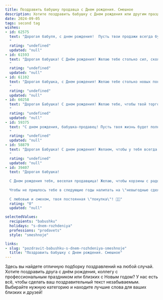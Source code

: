 ```yaml
---
title: Поздравить бабушку продавца c Днем рождения. Смешное
description: Хотите поздравить бабушку c Днем рождения или другим праздником? Наш ИИ создаст незабываемое поздравление, а вы обязательно выделитесь среди других.  
date: 2024-09-05
tags: second tag
wishes:
- id: 62575
  text: "Дорогая бабуля, с днем рождения!  Пусть твои продажи всегда будут \"горячими\", а клиенты - \"сладкие\" как твои торты! 🎉🎂
  "
  rating: "undefined"
  updated: "null"
- id: 61593
  text: "Дорогая бабушка! С Днём рождения! Желаю тебе столько сил, сколько у тебя было в юности, когда ты могла целый день стоять за прилавком и укладывать товар, как кирпичи! 🥳  Пусть касса всегда будет полна, а покупатели — в восторге от твоих скидок! 😉
  "
  rating: "undefined"
  updated: "null"
- id: 61102
  text: "Дорогая бабушка, с Днем рождения! Желаю тебе столько новых покупателей, сколько у тебя внуков, чтобы от клиентов не было отбоя, как от  любимых внучат!  Желаю, чтобы каждая покупка приносила тебе  удовольствие,  а не  головную  боль,  и чтобы твой кошелек был  полным,  как  полка  в  магазине! 🎉
  "
  rating: "undefined"
  updated: "null"
- id: 60258
  text: "Дорогая Бабушка! С днем рождения! Желаю тебе, чтобы твой торговый талант приносил тебе не только деньги, но и море удовольствия! Пусть покупатели всегда уходят от тебя с улыбкой и полными сумками, а ты - с легкой душой и полным кошельком!
  "
  rating: "undefined"
  updated: "null"
- id: 59375
  text: "С днем рождения, бабушка-продавец! Пусть твоя жизнь будет полна скидок, а настроение — всегда в распродаже! 😉
  "
  rating: "undefined"
  updated: "null"
- id: 58879
  text: "Дорогая Бабушка! С днем рождения! Желаем, чтобы у тебя всегда были полные корзины покупателей,  а касса пела тебе песни о прибыли! Пусть скидки будут только для тебя, а работа - в удовольствие! 🎉🎂
  "
  rating: "undefined"
  updated: "null"
- id: 39407
  text: "Дорогая бабушка!
  
  С Днем рождения тебя, веселая продавщица! Желаю, чтобы корзины с радостью всегда были полны, а покупатели - только с улыбками! Пусть твоя жизнь будет сладкой, как самые вкусные булочки, а проблемы уходят в прошлое, как залежалый товар — по скидке!
  
  Чтобы не пришлось тебе в следующие годы налипать на \"невыгодные сделки\", а твое настроение было на уровне \"цена дня\"! Пусть твой день был бы ярким, как витрина в праздничный период, а счастье тянулось к тебе, словно магнит к запрожнему товару!
  
  С любовью и смехом, твоя постоянная \"покупка\"! 🎉💖"
  rating: "0"
  updated: "null"

selectedValues:
  recipients: "babushku"
  holidays: "s-dnem-rozhdeniya"
  professions: "prodavets"
  style: "smeshnoje"

links:
- slug: "pozdravit-babushku-s-dnem-rozhdeniya-smeshnoje"
  title: "Поздравить бабушку c Днем рождения. Смешное"
---
```


Здесь вы найдете отличную подборку поздравлений на любой случай. 
Хотите поздравить друга с днём рождения, коллегу с профессиональным праздником или близких с Новым годом? У нас есть всё, чтобы сделать ваш поздравительный текст незабываемым. Выбирайте нужную категорию и находите лучшие слова для ваших близких и друзей!
